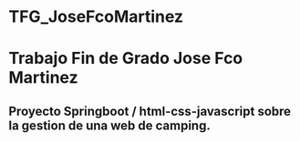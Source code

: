 # TFG_JoseFcoMartinez


# Trabajo Fin de Grado Jose Fco Martinez

## Proyecto Springboot / html-css-javascript sobre la gestion de una web de camping. 
